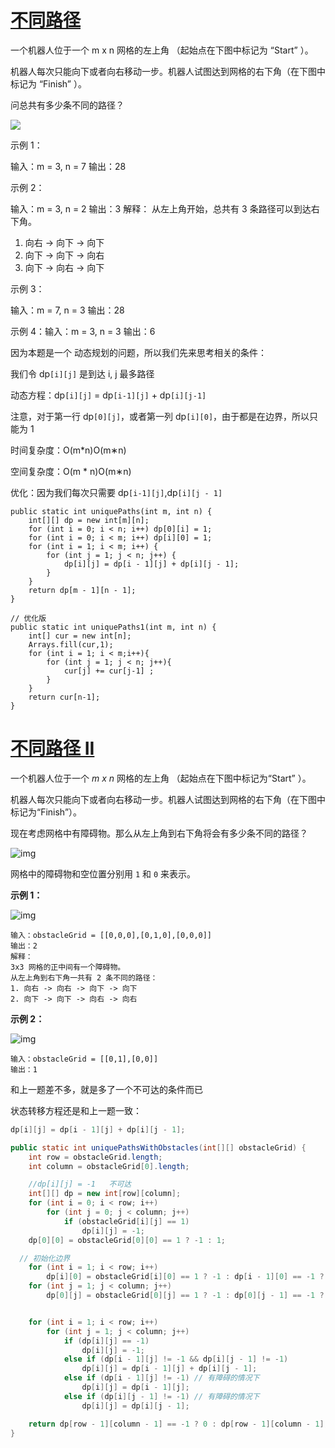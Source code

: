 # [不同路径](https://leetcode-cn.com/problems/unique-paths/)

一个机器人位于一个 m x n 网格的左上角 （起始点在下图中标记为 “Start” ）。

机器人每次只能向下或者向右移动一步。机器人试图达到网格的右下角（在下图中标记为 “Finish” ）。

问总共有多少条不同的路径？

![](https://assets.leetcode.com/uploads/2018/10/22/robot_maze.png) 

示例 1：

输入：m = 3, n = 7
输出：28

示例 2：

输入：m = 3, n = 2
输出：3
解释：
从左上角开始，总共有 3 条路径可以到达右下角。

1. 向右 -> 向下 -> 向下
2. 向下 -> 向下 -> 向右
3. 向下 -> 向右 -> 向下



示例 3：

输入：m = 7, n = 3
输出：28

示例 4：输入：m = 3, n = 3
输出：6



因为本题是一个 动态规划的问题，所以我们先来思考相关的条件：

我们令 dp`[i][j]` 是到达 i, j 最多路径

动态方程：dp`[i][j]` = dp`[i-1][j]` + dp`[i][j-1]`

注意，对于第一行 dp`[0][j]`，或者第一列 dp`[i][0]`，由于都是在边界，所以只能为 1

时间复杂度：O(m*n)O(m∗n)

空间复杂度：O(m * n)O(m∗n)

优化：因为我们每次只需要 dp`[i-1][j]`,dp`[i][j - 1]`

```
public static int uniquePaths(int m, int n) {
    int[][] dp = new int[m][n];
    for (int i = 0; i < n; i++) dp[0][i] = 1;
    for (int i = 0; i < m; i++) dp[i][0] = 1;
    for (int i = 1; i < m; i++) {
        for (int j = 1; j < n; j++) {
            dp[i][j] = dp[i - 1][j] + dp[i][j - 1];
        }
    }
    return dp[m - 1][n - 1];
}

// 优化版
public static int uniquePaths1(int m, int n) {
    int[] cur = new int[n];
    Arrays.fill(cur,1);
    for (int i = 1; i < m;i++){
        for (int j = 1; j < n; j++){
            cur[j] += cur[j-1] ;
        }
    }
    return cur[n-1];
}
```



# [不同路径 II](https://leetcode-cn.com/problems/unique-paths-ii/)

一个机器人位于一个 *m x n* 网格的左上角 （起始点在下图中标记为“Start” ）。

机器人每次只能向下或者向右移动一步。机器人试图达到网格的右下角（在下图中标记为“Finish”）。

现在考虑网格中有障碍物。那么从左上角到右下角将会有多少条不同的路径？

![img](https://assets.leetcode-cn.com/aliyun-lc-upload/uploads/2018/10/22/robot_maze.png)

网格中的障碍物和空位置分别用 `1` 和 `0` 来表示。

 

**示例 1：**

![img](https://assets.leetcode.com/uploads/2020/11/04/robot1.jpg)

```
输入：obstacleGrid = [[0,0,0],[0,1,0],[0,0,0]]
输出：2
解释：
3x3 网格的正中间有一个障碍物。
从左上角到右下角一共有 2 条不同的路径：
1. 向右 -> 向右 -> 向下 -> 向下
2. 向下 -> 向下 -> 向右 -> 向右
```

**示例 2：**

![img](https://assets.leetcode.com/uploads/2020/11/04/robot2.jpg)

```
输入：obstacleGrid = [[0,1],[0,0]]
输出：1
```

和上一题差不多，就是多了一个不可达的条件而已

状态转移方程还是和上一题一致：

```java
dp[i][j] = dp[i - 1][j] + dp[i][j - 1];
```



```java
public static int uniquePathsWithObstacles(int[][] obstacleGrid) {
    int row = obstacleGrid.length;
    int column = obstacleGrid[0].length;

    //dp[i][j] = -1   不可达
    int[][] dp = new int[row][column];
    for (int i = 0; i < row; i++)
        for (int j = 0; j < column; j++)
            if (obstacleGrid[i][j] == 1)
                dp[i][j] = -1;
    dp[0][0] = obstacleGrid[0][0] == 1 ? -1 : 1;

  // 初始化边界
    for (int i = 1; i < row; i++)
        dp[i][0] = obstacleGrid[i][0] == 1 ? -1 : dp[i - 1][0] == -1 ? -1 : 1;
    for (int j = 1; j < column; j++)
        dp[0][j] = obstacleGrid[0][j] == 1 ? -1 : dp[0][j - 1] == -1 ? -1 : 1;


    for (int i = 1; i < row; i++)
        for (int j = 1; j < column; j++)
            if (dp[i][j] == -1)
                dp[i][j] = -1;
            else if (dp[i - 1][j] != -1 && dp[i][j - 1] != -1)
                dp[i][j] = dp[i - 1][j] + dp[i][j - 1];
            else if (dp[i - 1][j] != -1) // 有障碍的情况下
                dp[i][j] = dp[i - 1][j];
            else if (dp[i][j - 1] != -1) // 有障碍的情况下
                dp[i][j] = dp[i][j - 1];

    return dp[row - 1][column - 1] == -1 ? 0 : dp[row - 1][column - 1];
}
```

